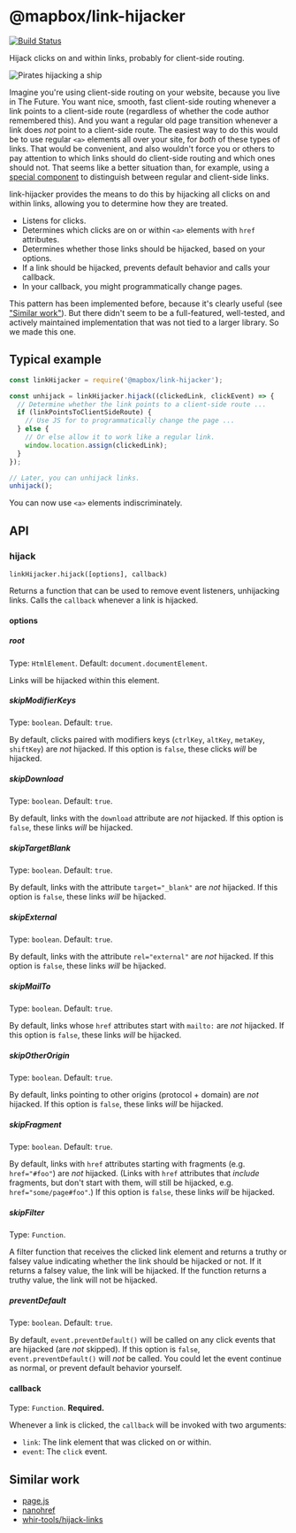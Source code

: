 # @mapbox/link-hijacker

[![Build Status](https://travis-ci.com/mapbox/link-hijacker.svg?branch=main)](https://travis-ci.com/mapbox/link-hijacker)

Hijack clicks on and within links, probably for client-side routing.

![Pirates hijacking a ship](https://upload.wikimedia.org/wikipedia/commons/thumb/8/84/Painting_of_a_pirate_ship_%28after_1852%29%2C_after_Ambroise_Louis_Garneray.jpg/640px-Painting_of_a_pirate_ship_%28after_1852%29%2C_after_Ambroise_Louis_Garneray.jpg)

Imagine you're using client-side routing on your website, because you live in The Future.
You want nice, smooth, fast client-side routing whenever a link points to a client-side route (regardless of whether the code author remembered this). And you want a regular old page transition whenever a link does *not* point to a client-side route.
The easiest way to do this would be to use regular `<a>` elements all over your site, for *both* of these types of links.
That would be convenient, and also wouldn't force you or others to pay attention to which links should do client-side routing and which ones should not.
That seems like a better situation than, for example, using a [special component](https://reacttraining.com/react-router/web/api/Link) to distinguish between regular and client-side links.

link-hijacker provides the means to do this by hijacking all clicks on and within links, allowing you to determine how they are treated.

- Listens for clicks.
- Determines which clicks are on or within `<a>` elements with `href` attributes.
- Determines whether those links should be hijacked, based on your options.
- If a link should be hijacked, prevents default behavior and calls your callback.
- In your callback, you might programmatically change pages.

This pattern has been implemented before, because it's clearly useful (see ["Similar work"]).
But there didn't seem to be a full-featured, well-tested, and actively maintained implementation that was not tied to a larger library.
So we made this one.

## Typical example

```js
const linkHijacker = require('@mapbox/link-hijacker');

const unhijack = linkHijacker.hijack((clickedLink, clickEvent) => {
  // Determine whether the link points to a client-side route ...
  if (linkPointsToClientSideRoute) {
    // Use JS for to programmatically change the page ...
  } else {
    // Or else allow it to work like a regular link.
    window.location.assign(clickedLink);
  }
});

// Later, you can unhijack links.
unhijack();
```

You can now use `<a>` elements indiscriminately.

## API

### hijack

`linkHijacker.hijack([options], callback)`

Returns a function that can be used to remove event listeners, unhijacking links.
Calls the `callback` whenever a link is hijacked.

#### options

##### root

Type: `HtmlElement`. Default: `document.documentElement`.

Links will be hijacked within this element.

##### skipModifierKeys

Type: `boolean`. Default: `true`.

By default, clicks paired with modifiers keys (`ctrlKey`, `altKey`, `metaKey`, `shiftKey`) are *not* hijacked.
If this option is `false`, these clicks *will* be hijacked.

##### skipDownload

Type: `boolean`. Default: `true`.

By default, links with the `download` attribute are *not* hijacked.
If this option is `false`, these links *will* be hijacked.

##### skipTargetBlank

Type: `boolean`. Default: `true`.

By default, links with the attribute `target="_blank"` are *not* hijacked.
If this option is `false`, these links *will* be hijacked.

##### skipExternal

Type: `boolean`. Default: `true`.

By default, links with the attribute `rel="external"` are *not* hijacked.
If this option is `false`, these links *will* be hijacked.

##### skipMailTo

Type: `boolean`. Default: `true`.

By default, links whose `href` attributes start with `mailto:` are *not* hijacked.
If this option is `false`, these links *will* be hijacked.

##### skipOtherOrigin

Type: `boolean`. Default: `true`.

By default, links pointing to other origins (protocol + domain) are *not* hijacked.
If this option is `false`, these links *will* be hijacked.

##### skipFragment

Type: `boolean`. Default: `true`.

By default, links with `href` attributes starting with fragments (e.g. `href="#foo"`) are *not* hijacked.
(Links with `href` attributes that *include* fragments, but don't start with them, will still be hijacked, e.g. `href="some/page#foo"`.)
If this option is `false`, these links *will* be hijacked.

##### skipFilter

Type: `Function`.

A filter function that receives the clicked link element and returns a truthy or falsey value indicating whether the link should be hijacked or not.
If it returns a falsey value, the link will be hijacked.
If the function returns a truthy value, the link will not be hijacked.

##### preventDefault

Type: `boolean`. Default: `true`.

By default, `event.preventDefault()` will be called on any click events that are hijacked (are *not* skipped).
If this option is `false`, `event.preventDefault()` will *not* be called.
You could let the event continue as normal, or prevent default behavior yourself.

#### callback

Type: `Function`.
**Required.**

Whenever a link is clicked, the `callback` will be invoked with two arguments:

- `link`: The link element that was clicked on or within.
- `event`: The `click` event.

## Similar work

- [page.js](https://github.com/visionmedia/page.js/blob/1034c8cbed600ea7da378a73716c885227c03270/index.js#L541-L601)
- [nanohref]( https://github.com/yoshuawuyts/nanohref/blob/4efcc2c0becd2822a31c912364997cf03c66ab8d/index.js)
- [whir-tools/hijack-links](https://github.com/whir-tools/hijack-links)

["Similar work"]: #similar-work
